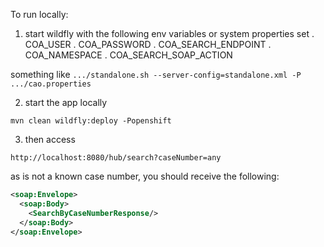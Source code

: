 To run locally:
1. start wildfly with the following env variables or system properties set
  . COA_USER
  . COA_PASSWORD
  . COA_SEARCH_ENDPOINT
  . COA_NAMESPACE
  . COA_SEARCH_SOAP_ACTION

something like
`.../standalone.sh --server-config=standalone.xml -P .../cao.properties`

2. start the app locally 

`mvn clean wildfly:deploy -Popenshift`

3. then access

`http://localhost:8080/hub/search?caseNumber=any`

as <any> is not a known case number, you should receive the following:
```xml
<soap:Envelope>
  <soap:Body>
    <SearchByCaseNumberResponse/>
  </soap:Body>
</soap:Envelope>
```